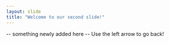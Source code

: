 ```yaml
---
layout: slide
title: "Welcome to our second slide!"
---
```

-- something newly added here --
Use the left arrow to go back!
